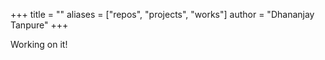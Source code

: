 +++
title = ""
aliases = ["repos", "projects", "works"]
author = "Dhananjay Tanpure"
+++

Working on it!
